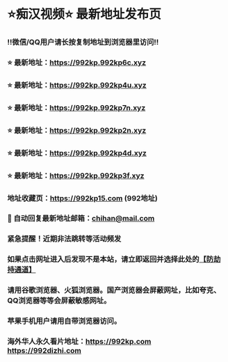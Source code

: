 # ⭐️痴汉视频⭐️ 最新地址发布页

### ‼️微信/QQ用户请长按复制地址到浏览器里访问‼️

### ⭐️ 最新地址：https://992kp.992kp6c.xyz

### ⭐️ 最新地址：https://992kp.992kp4u.xyz

### ⭐️ 最新地址：https://992kp.992kp7n.xyz

### ⭐️ 最新地址：https://992kp.992kp2n.xyz

### ⭐️ 最新地址：https://992kp.992kp4d.xyz

### ⭐️ 最新地址：https://992kp.992kp3f.xyz



### 地址收藏页：https://992kp15.com (992地址)
### 📧 自动回复最新地址邮箱：chihan@mail.com
### 紧急提醒！近期非法跳转等活动频发
### 如果点击网址进入后发现不是本站，请立即返回并选择此处的[【防劫持通道】](https://23.224.130.222:7583)
### 请用谷歌浏览器、火狐浏览器。国产浏览器会屏蔽网址，比如夸克、QQ浏览器等等会屏蔽敏感网址。
### 苹果手机用户请用自带浏览器访问。
### 海外华人永久看片地址：https://992kp.com  https://992dizhi.com
